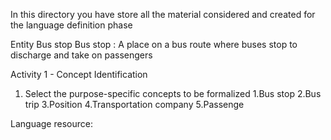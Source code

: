 In this directory you have store all the material considered and created for the language definition phase

Entity Bus stop
Bus stop : A place on a bus route where buses stop to discharge and take on passengers


Activity 1 - Concept Identification

1. Select the purpose-specific concepts to be formalized
  1.Bus stop
  2.Bus trip
  3.Position
  4.Transportation company
  5.Passenge


Language resource:
